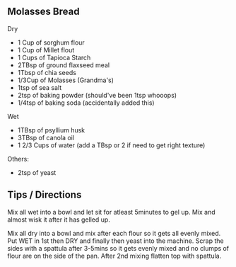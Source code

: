 ## Molasses Bread

Dry
- 1 Cup of sorghum flour
- 1 Cup of Millet flout
- 1 Cups of Tapioca Starch
- 2TBsp of ground flaxseed meal
- 1Tbsp of chia seeds
- 1/3Cup of Molasses (Grandma's)
- 1tsp of sea salt
- 2tsp of baking powder (should've been 1tsp whooops)
- 1/4tsp of baking soda (accidentally added this)

Wet
- 1TBsp of psyllium husk
- 3TBsp of canola oil
- 1 2/3 Cups of water (add a TBsp or 2 if need to get right texture)

Others:
- 2tsp of yeast

## Tips / Directions
Mix all wet into a bowl and let sit for atleast 5minutes to gel up. Mix and almost wisk it after it has gelled up.

Mix all dry into a bowl and mix after each flour so it gets all evenly mixed.
Put WET in 1st then DRY and finally then yeast into the machine.
Scrap the sides with a spattula after 3-5mins so it gets evenly mixed and no clumps of flour are on the side of the pan.
After 2nd mixing flatten top with spattula.
